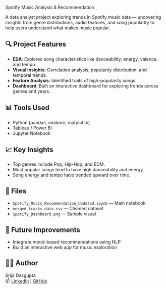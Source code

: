 Spotify Music Analysis & Recommendation

A data analyst project exploring trends in Spotify music data — uncovering insights from genre distributions, audio features, and song popularity to help users understand what makes music popular.

## 🔍 Project Features

- **EDA**: Explored song characteristics like danceability, energy, valence, and tempo.
- **Visual Insights**: Correlation analysis, popularity distribution, and temporal trends.
- **Feature Analysis**: Identified traits of high-popularity songs.
- **Dashboard**: Built an interactive dashboard for exploring trends across genres and years.

## 📊 Tools Used

- Python (pandas, seaborn, matplotlib)
- Tableau / Power BI
- Jupyter Notebook

## 📈 Key Insights

- Top genres include Pop, Hip-Hop, and EDM.
- Most popular songs tend to have high danceability and energy.
- Song energy and tempo have trended upward over time.

## 📁 Files

- `Spotify_Music_Recommendation_Updated.ipynb` — Main notebook
- `merged_tracks_data.csv` — Cleaned dataset
- `Spotify_Dashboard.png` — Sample visual



## 🧠 Future Improvements

- Integrate mood-based recommendations using NLP
- Build an interactive web app for music exploration



## 🧑‍💻 Author

Srija Dasgupta  
📫 [LinkedIn](https://www.linkedin.com/in/your-profile) | [GitHub](https://github.com/your-username)
